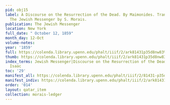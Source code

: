 ```yaml
---
pid: obj15
label: A Discourse on the Resurrection of the Dead. By Maimonides. Translated for
  The Jewish Messenger by S. Morais.
publication: The Jewish Messenger
location: New York
full_date: " October 12, 1859"
month_day: 12-Oct
volume-notes:
year: '1859'
full: https://colenda.library.upenn.edu/phalt/iiif/2/ark81431p35d8nw83%2FSHA256E-s7867310--450a22755f4c26f89c656083dcfd49b5eb901794279eeded29c4ad618a47f59c.jpeg/full/3500,/0/default.jpg
thumb: https://colenda.library.upenn.edu/phalt/iiif/2/ark81431p35d8nw83%2FSHA256E-s7867310--450a22755f4c26f89c656083dcfd49b5eb901794279eeded29c4ad618a47f59c.jpeg/full/!200,200/0/default.jpg
index_terms: Jewish Messenger|Discourse on the Resurrection of the Dead|Rubinstein,
  Isaac
toc: '29'
manifest_all: https://colenda.library.upenn.edu/phalt/iiif/2/81431-p35d8nw83/manifest
manifest_indiv: https://colenda.library.upenn.edu/phalt/iiif/2/ark81431p35d8nw83%2FSHA256E-s7867310--450a22755f4c26f89c656083dcfd49b5eb901794279eeded29c4ad618a47f59c.jpeg
order: '014'
layout: qatar_item
collection: morais-ledger
---
```

